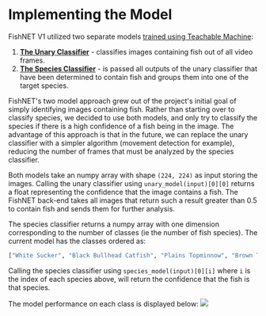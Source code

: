 # Implementing the Model

FishNET V1 utilized two separate models [trained using Teachable Machine](./ApproachesToTrainingTheModel.md):
1. [**The Unary Classifier**](https://github.com/SVVSDICAI/FishNetStreamAnalyzer/tree/main/models/unary_classifier) - classifies images containing fish out of all video frames.
2. [**The Species Classifier**](https://github.com/SVVSDICAI/FishNetStreamAnalyzer/tree/main/models/species_classifier) - is passed all outputs of the unary classifier that have been determined to contain fish and groups them into one of the target species.

FishNET's two model approach grew out of the project's initial goal of simply identifying images containing fish.  Rather than starting over to classify species, we decided to use both models, and only try to classify the species if there is a high confidence of a fish being in the image.  The advantage of this approach is that in the future, we can replace the unary classifier with a simpler algorithm (movement detection for example), reducing the number of frames that must be analyzed by the species classifier.

Both models take an numpy array with shape `(224, 224)` as input storing the images.  Calling the unary classifier using `unary_model(input)[0][0]` returns a float representing the confidence that the image contains a fish.  The FishNET back-end takes all images that return such a result greater than 0.5 to contain fish and sends them for further analysis.

The species classifier returns a numpy array with one dimension corresponding to the number of classes (ie the number of fish species).  The current model has the classes ordered as:
```python
["White Sucker", "Black Bullhead Catfish", "Plains Topminnow", "Brown Trout", "Creek Chub"]
```
Calling the species classifier using `species_model(input)[0][i]` where `i` is the index of each species above, will return the confidence that the fish is that species.

The model performance on each class is displayed below:
![](https://lh6.googleusercontent.com/Qtrmi6Iy8N0d3nxzlSOAdf194RHkNEgnKcqygd9K57IWMPxAcCuoBJvHiKYMjt7xmvOSW6JvU3LqsHDco4PvXgX1FAuX_RzckxWSWr_SXUfUIZwTu7JLeObFeatZ4Zc3WJkdB1tiYHhewBYF0_RwRoo)
